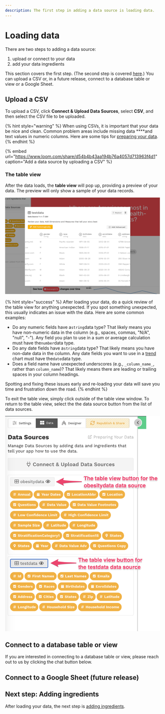 ```yaml
---
description: The first step in adding a data source is loading data.
---
```


# Loading data

There are two steps to adding a data source: 

1. upload or connect to your data
2. add your data ingredients

This section covers the first step. \(The second step is covered [here](adding-ingredients/).\) You can upload a CSV or, in a future release, connect to a database table or view or a Google Sheet.

## Upload a CSV

To upload a CSV, click **Connect & Upload Data Sources**, select **CSV**, and then select the CSV file to be uploaded. 

{% hint style="warning" %}
When using CSVs, it is important that your data be nice and clean. Common problem areas include missing data ****and text values in numeric columns. Here are some tips for [preparing your data](../design-tips/preparing-your-data.md). 
{% endhint %}

{% embed url="https://www.loom.com/share/d54b4b43aa194b76a4057d713963f4d1" caption="Add a data source by uploading a CSV" %}

### The table view

After the data loads, the **table view** will pop up, providing a preview of your data. The preview will only show a sample of your data records.  

![After the data is loaded, the table view will pop up](../../.gitbook/assets/image%20%2888%29.png)

{% hint style="success" %}
After loading your data, do a quick review of the table view for anything unexpected. If you spot something unexpected, this usually indicates an issue with the data. Here are some common examples:

* Do any numeric fields have a`string`data type? That likely means you have non-numeric data in the column \(e.g., spaces, commas, "N/A", "null", "-"\). Any field you plan to use in a sum or average calculation must have the`number`data type. 
* Do any date fields have a`string`data type? That likely means you have non-date data in the column. Any date fields you want to use in a [trend](../story-designer/charts/trend.md) chart must have the`date`data type. 
* Does a field name have unexpected underscores \(e.g., `_column_name_`, rather than `column_name`\)? That likely means there are leading or trailing spaces in your column headings.

Spotting and fixing these issues early and re-loading your data will save you time and frustration down the road. 
{% endhint %}

To exit the table view, simply click outside of the table view window. To return to the table view, select the the data source button from the list of data sources.

![Click the table view button to access the table view](../../.gitbook/assets/image%20%2879%29.png)

## Connect to a database table or view

If you are interested in connecting to a database table or view, please reach out to us by clicking the chat button below. 

## Connect to a Google Sheet \(future release\)

## Next step: Adding ingredients

After loading your data, the next step is [adding ingredients](adding-ingredients/). 

